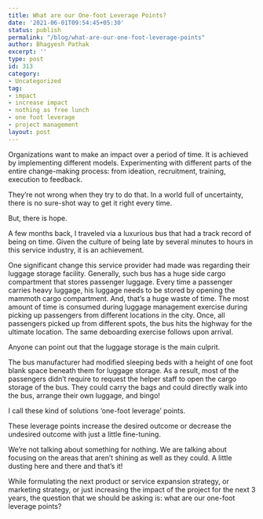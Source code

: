 ```yaml
---
title: What are our One-foot Leverage Points?
date: '2021-06-01T09:54:45+05:30'
status: publish
permalink: "/blog/what-are-our-one-foot-leverage-points"
author: Bhagyesh Pathak
excerpt: ''
type: post
id: 313
category:
- Uncategorized
tag:
- impact
- increase impact
- nothing as free lunch
- one foot leverage
- project management
layout: post
---
```


Organizations want to make an impact over a period of time. It is achieved by implementing different models. Experimenting with different parts of the entire change-making process: from ideation, recruitment, training, execution to feedback.

They’re not wrong when they try to do that. In a world full of uncertainty, there is no sure-shot way to get it right every time.

But, there is hope.

A few months back, I traveled via a luxurious bus that had a track record of being on time. Given the culture of being late by several minutes to hours in this service industry, it is an achievement.

One significant change this service provider had made was regarding their luggage storage facility. Generally, such bus has a huge side cargo compartment that stores passenger luggage. Every time a passenger carries heavy luggage, his luggage needs to be stored by opening the mammoth cargo compartment. And, that’s a huge waste of time. The most amount of time is consumed during luggage management exercise during picking up passengers from different locations in the city. Once, all passengers picked up from different spots, the bus hits the highway for the ultimate location. The same deboarding exercise follows upon arrival.

Anyone can point out that the luggage storage is the main culprit.

The bus manufacturer had modified sleeping beds with a height of one foot blank space beneath them for luggage storage. As a result, most of the passengers didn’t require to request the helper staff to open the cargo storage of the bus. They could carry the bags and could directly walk into the bus, arrange their own luggage, and bingo!

I call these kind of solutions ‘one-foot leverage’ points.

These leverage points increase the desired outcome or decrease the undesired outcome with just a little fine-tuning.

We’re not talking about something for nothing. We are talking about focusing on the areas that aren’t shining as well as they could. A little dusting here and there and that’s it!

While formulating the next product or service expansion strategy, or marketing strategy, or just increasing the impact of the project for the next 3 years, the question that we should be asking is: what are our one-foot leverage points?